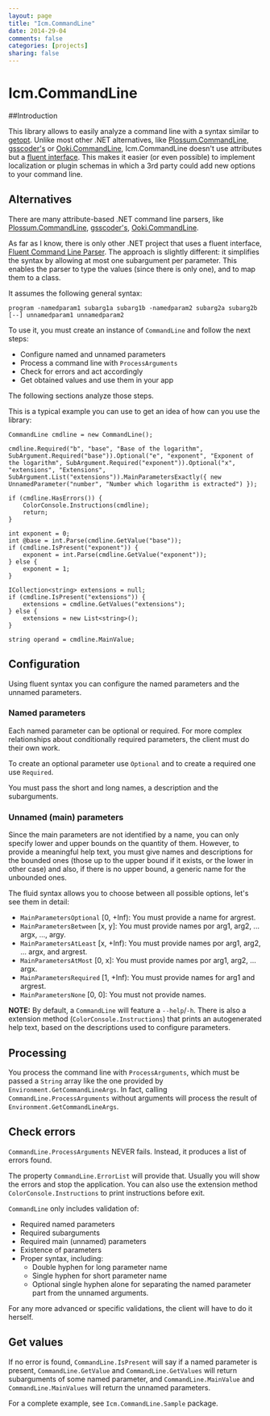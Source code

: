 ```yaml
---
layout: page
title: "Icm.CommandLine"
date: 2014-29-04
comments: false
categories: [projects]
sharing: false
---
```


# Icm.CommandLine

##Introduction

This library allows to easily analyze a command line with a syntax similar to [getopt][getopt]. Unlike most other .NET alternatives, like [Plossum.CommandLine][plossum], [gsscoder's][gsscoder] or [Ooki.CommandLine][ooki], Icm.CommandLine doesn't use attributes but a [fluent interface][fluent]. This makes it easier (or even possible) to implement localization or plugin schemas in which a 3rd party could add new options to your command line.


## Alternatives

There are many attribute-based .NET command line parsers, like [Plossum.CommandLine][plossum], [gsscoder's][gsscoder], [Ooki.CommandLine][ooki].

As far as I know, there is only other .NET project that uses a fluent interface, [Fluent Command Line Parser][fclp]. The approach is slightly different: it simplifies the syntax by allowing at most one subargument per parameter. This enables the parser to type the values (since there is only one), and to map them to a class.



[plossum]: http://www.codeproject.com/Articles/19869/Powerful-and-simple-command-line-parsing-in-C
[gsscoder]: https://github.com/gsscoder/commandline
[ooki]: http://ookiicommandline.codeplex.com/
[fclp]: http://fclp.github.io/fluent-command-line-parser/
[getopt]: http://www.gnu.org/software/libc/manual/html_node/Getopt.html
[fluent]: http://en.wikipedia.org/wiki/Fluent_interface

It assumes the following general syntax:

    program -namedparam1 subarg1a subarg1b -namedparam2 subarg2a subarg2b [--] unnamedparam1 unnamedparam2
	
To use it, you must create an instance of `CommandLine` and follow the next steps:

* Configure named and unnamed parameters
* Process a command line with `ProcessArguments`
* Check for errors and act accordingly
* Get obtained values and use them in your app

The following sections analyze those steps.

This is a typical example you can use to get an idea of how can you use the library:

    CommandLine cmdline = new CommandLine();

    cmdline.Required("b", "base", "Base of the logarithm", SubArgument.Required("base")).Optional("e", "exponent", "Exponent of the logarithm", SubArgument.Required("exponent")).Optional("x", "extensions", "Extensions", SubArgument.List("extensions")).MainParametersExactly({ new UnnamedParameter("number", "Number which logarithm is extracted") });

    if (cmdline.HasErrors()) {
	    ColorConsole.Instructions(cmdline);
	    return;
    }

    int exponent = 0;
    int @base = int.Parse(cmdline.GetValue("base"));
    if (cmdline.IsPresent("exponent")) {
	    exponent = int.Parse(cmdline.GetValue("exponent"));
    } else {
	    exponent = 1;
    }

    ICollection<string> extensions = null;
    if (cmdline.IsPresent("extensions")) {
	    extensions = cmdline.GetValues("extensions");
    } else {
	    extensions = new List<string>();
    }

    string operand = cmdline.MainValue;

## Configuration

Using fluent syntax you can configure the named parameters and the unnamed parameters.

### Named parameters

Each named parameter can be optional or required. For more complex relationships about conditionally required parameters, the client must do their own work.

To create an optional parameter use `Optional` and to create a required one use `Required`.

You must pass the short and long names, a description and the subarguments.

### Unnamed (main) parameters

Since the main parameters are not identified by a name, you can only specify lower and upper bounds on the quantity of them. However, to provide a meaningful help text, you must give names and descriptions for the bounded ones (those up to the upper bound if it exists, or the lower in other case) and also, if there is no upper bound, a generic name for the unbounded ones.

The fluid syntax allows you to choose between all possible options, let's see them in detail:

* `MainParametersOptional` [0, +Inf): You must provide a name for argrest.
* `MainParametersBetween` [x, y]: You must provide names por arg1, arg2, ... argx, ..., argy.
* `MainParametersAtLeast` [x, +Inf): You must provide names por arg1, arg2, ... argx, and argrest.
* `MainParametersAtMost` [0, x]: You must provide names por arg1, arg2, ... argx.
* `MainParametersRequired` [1, +Inf): You must provide names for arg1 and argrest.
* `MainParametersNone` [0, 0]: You must not provide names.


**NOTE:** By default, a `CommandLine` will feature a `--help`/`-h`. There is also a extension method (`ColorConsole.Instructions`) that prints an autogenerated help text, based on the descriptions used to configure parameters.

## Processing

You process the command line with `ProcessArguments`, which must be passed a `String` array like the one provided by `Environment.GetCommandLineArgs`. In fact, calling `CommandLine.ProcessArguments` without arguments will process the result of `Environment.GetCommandLineArgs`.

## Check errors

`CommandLine.ProcessArguments` NEVER fails. Instead, it produces a list of errors found.

The property `CommandLine.ErrorList` will provide that. Usually you will show the errors and stop the application. You can also use the extension method `ColorConsole.Instructions` to print instructions before exit.

`CommandLine` only includes validation of:

* Required named parameters
* Required subarguments
* Required main (unnamed) parameters
* Existence of parameters
* Proper syntax, including:
  - Double hyphen for long parameter name
  - Single hyphen for short parameter name
  - Optional single hyphen alone for separating the named parameter part from the unnamed arguments.

For any more advanced or specific validations, the client will have to do it herself.

## Get values

If no error is found, `CommandLine.IsPresent` will say if a named parameter is present, `CommandLine.GetValue` and `CommandLine.GetValues` will return subarguments of some named parameter, and `CommandLine.MainValue` and `CommandLine.MainValues` will return the unnamed parameters.

For a complete example, see `Icm.CommandLine.Sample` package.